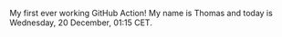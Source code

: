 My first ever working GitHub Action!
My name is Thomas and today is Wednesday, 20 December, 01:15 CET. 
